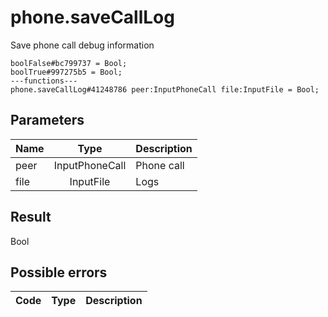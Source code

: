 # phone.saveCallLog
Save phone call debug information

```
boolFalse#bc799737 = Bool;
boolTrue#997275b5 = Bool;
---functions---
phone.saveCallLog#41248786 peer:InputPhoneCall file:InputFile = Bool;
```

## Parameters
| Name | Type | Description |
| ---- | :----: | ----------- |
| peer | InputPhoneCall | Phone call |
| file | InputFile | Logs |


## Result
Bool

## Possible errors
| Code | Type | Description |
| ---- | :----: | ----------- |

